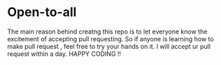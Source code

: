 # Open-to-all
The main reason behind creatng this repo is to let everyone know the excitement of accepting pull requesting.
So if anyone is learning how to make pull request , feel free to try your hands on it.
I will accept ur pull request within a day.
HAPPY CODING !!
